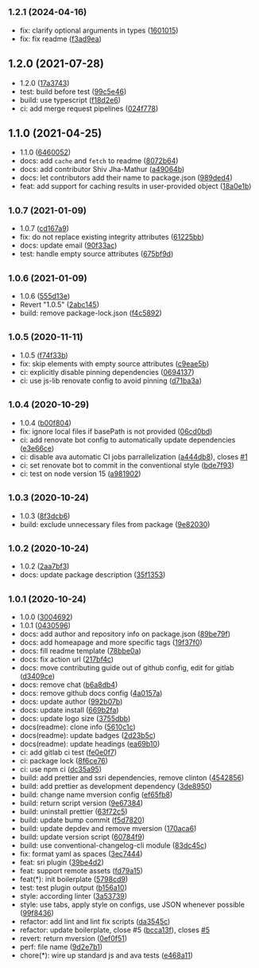 ## <small>1.2.1 (2024-04-16)</small>

* fix: clarify optional arguments in types ([1601015](https://gitlab.com/abogical/posthtml-sri/commit/1601015))
* fix: fix readme ([f3ad9ea](https://gitlab.com/abogical/posthtml-sri/commit/f3ad9ea))



## 1.2.0 (2021-07-28)

* 1.2.0 ([17a3743](https://gitlab.com/abogical/posthtml-sri/commit/17a3743))
* test: build before test ([99c5e46](https://gitlab.com/abogical/posthtml-sri/commit/99c5e46))
* build: use typescript ([f18d2e6](https://gitlab.com/abogical/posthtml-sri/commit/f18d2e6))
* ci: add merge request pipelines ([024f778](https://gitlab.com/abogical/posthtml-sri/commit/024f778))



## 1.1.0 (2021-04-25)

* 1.1.0 ([6460052](https://gitlab.com/abogical/posthtml-sri/commit/6460052))
* docs: add `cache` and `fetch` to readme ([8072b64](https://gitlab.com/abogical/posthtml-sri/commit/8072b64))
* docs: add contributor Shiv Jha-Mathur ([a49064b](https://gitlab.com/abogical/posthtml-sri/commit/a49064b))
* docs: let contributors add their name to package.json ([989ded4](https://gitlab.com/abogical/posthtml-sri/commit/989ded4))
* feat: add support for caching results in user-provided object ([18a0e1b](https://gitlab.com/abogical/posthtml-sri/commit/18a0e1b))



## <small>1.0.7 (2021-01-09)</small>

* 1.0.7 ([cd167a9](https://gitlab.com/abogical/posthtml-sri/commit/cd167a9))
* fix: do not replace existing integrity attributes ([61225bb](https://gitlab.com/abogical/posthtml-sri/commit/61225bb))
* docs: update email ([90f33ac](https://gitlab.com/abogical/posthtml-sri/commit/90f33ac))
* test: handle empty source attributes ([675bf9d](https://gitlab.com/abogical/posthtml-sri/commit/675bf9d))



## <small>1.0.6 (2021-01-09)</small>

* 1.0.6 ([555d13e](https://gitlab.com/abogical/posthtml-sri/commit/555d13e))
* Revert "1.0.5" ([2abc145](https://gitlab.com/abogical/posthtml-sri/commit/2abc145))
* build: remove package-lock.json ([f4c5892](https://gitlab.com/abogical/posthtml-sri/commit/f4c5892))



## <small>1.0.5 (2020-11-11)</small>

* 1.0.5 ([f74f33b](https://gitlab.com/abogical/posthtml-sri/commit/f74f33b))
* fix: skip elements with empty source attributes ([c9eae5b](https://gitlab.com/abogical/posthtml-sri/commit/c9eae5b))
* ci: explicitly disable pinning dependencies ([0694137](https://gitlab.com/abogical/posthtml-sri/commit/0694137))
* ci: use js-lib renovate config to avoid pinning ([d71ba3a](https://gitlab.com/abogical/posthtml-sri/commit/d71ba3a))



## <small>1.0.4 (2020-10-29)</small>

* 1.0.4 ([b00f804](https://gitlab.com/abogical/posthtml-sri/commit/b00f804))
* fix: ignore local files if basePath is not provided ([06cd0bd](https://gitlab.com/abogical/posthtml-sri/commit/06cd0bd))
* ci: add renovate bot config to automatically update dependencies ([e3e66ce](https://gitlab.com/abogical/posthtml-sri/commit/e3e66ce))
* ci: disable ava automatic CI jobs parrallelization ([a444db8](https://gitlab.com/abogical/posthtml-sri/commit/a444db8)), closes [#1](https://gitlab.com/abogical/posthtml-sri/issues/1)
* ci: set renovate bot to commit in the conventional style ([bde7f93](https://gitlab.com/abogical/posthtml-sri/commit/bde7f93))
* ci: test on node version 15 ([a981902](https://gitlab.com/abogical/posthtml-sri/commit/a981902))



## <small>1.0.3 (2020-10-24)</small>

* 1.0.3 ([8f3dcb6](https://gitlab.com/abogical/posthtml-sri/commit/8f3dcb6))
* build: exclude unnecessary files from package ([9e82030](https://gitlab.com/abogical/posthtml-sri/commit/9e82030))



## <small>1.0.2 (2020-10-24)</small>

* 1.0.2 ([2aa7bf3](https://gitlab.com/abogical/posthtml-sri/commit/2aa7bf3))
* docs: update package description ([35f1353](https://gitlab.com/abogical/posthtml-sri/commit/35f1353))



## <small>1.0.1 (2020-10-24)</small>

* 1.0.0 ([3004692](https://gitlab.com/abogical/posthtml-sri/commit/3004692))
* 1.0.1 ([0430596](https://gitlab.com/abogical/posthtml-sri/commit/0430596))
* docs: add author and repository info on package.json ([89be79f](https://gitlab.com/abogical/posthtml-sri/commit/89be79f))
* docs: add homeapage and more specific tags ([19f37f0](https://gitlab.com/abogical/posthtml-sri/commit/19f37f0))
* docs: fill readme template ([78bbe0a](https://gitlab.com/abogical/posthtml-sri/commit/78bbe0a))
* docs: fix action url ([217bf4c](https://gitlab.com/abogical/posthtml-sri/commit/217bf4c))
* docs: move contributing guide out of github config, edit for gitlab ([d3409ce](https://gitlab.com/abogical/posthtml-sri/commit/d3409ce))
* docs: remove chat ([b6a8db4](https://gitlab.com/abogical/posthtml-sri/commit/b6a8db4))
* docs: remove github docs config ([4a0157a](https://gitlab.com/abogical/posthtml-sri/commit/4a0157a))
* docs: update author ([992b07b](https://gitlab.com/abogical/posthtml-sri/commit/992b07b))
* docs: update install ([669b2fa](https://gitlab.com/abogical/posthtml-sri/commit/669b2fa))
* docs: update logo size ([3755dbb](https://gitlab.com/abogical/posthtml-sri/commit/3755dbb))
* docs(readme): clone info ([5610c1c](https://gitlab.com/abogical/posthtml-sri/commit/5610c1c))
* docs(readme): update badges ([2d23b5c](https://gitlab.com/abogical/posthtml-sri/commit/2d23b5c))
* docs(readme): update headings ([ea69b10](https://gitlab.com/abogical/posthtml-sri/commit/ea69b10))
* ci: add gitlab ci test ([fe0e0f7](https://gitlab.com/abogical/posthtml-sri/commit/fe0e0f7))
* ci: package lock ([8f6ce76](https://gitlab.com/abogical/posthtml-sri/commit/8f6ce76))
* ci: use npm ci ([dc35a95](https://gitlab.com/abogical/posthtml-sri/commit/dc35a95))
* build: add prettier and ssri dependencies, remove clinton ([4542856](https://gitlab.com/abogical/posthtml-sri/commit/4542856))
* build: add prettier as development dependency ([3de8950](https://gitlab.com/abogical/posthtml-sri/commit/3de8950))
* build: change name mversion config ([ef65fb8](https://gitlab.com/abogical/posthtml-sri/commit/ef65fb8))
* build: return script version ([9e67384](https://gitlab.com/abogical/posthtml-sri/commit/9e67384))
* build: uninstall prettier ([63f72c5](https://gitlab.com/abogical/posthtml-sri/commit/63f72c5))
* build: update bump commit ([f5d7820](https://gitlab.com/abogical/posthtml-sri/commit/f5d7820))
* build: update depdev and remove mversion ([170aca6](https://gitlab.com/abogical/posthtml-sri/commit/170aca6))
* build: update version script ([60784f9](https://gitlab.com/abogical/posthtml-sri/commit/60784f9))
* build: use conventional-changelog-cli module ([83dc45c](https://gitlab.com/abogical/posthtml-sri/commit/83dc45c))
* fix: format yaml as spaces ([3ec7444](https://gitlab.com/abogical/posthtml-sri/commit/3ec7444))
* feat: sri plugin ([39be4d2](https://gitlab.com/abogical/posthtml-sri/commit/39be4d2))
* feat: support remote assets ([fd79a15](https://gitlab.com/abogical/posthtml-sri/commit/fd79a15))
* feat(*): init boilerplate ([5798cd9](https://gitlab.com/abogical/posthtml-sri/commit/5798cd9))
* test: test plugin output ([b156a10](https://gitlab.com/abogical/posthtml-sri/commit/b156a10))
* style: according linter ([3a53739](https://gitlab.com/abogical/posthtml-sri/commit/3a53739))
* style: use tabs, apply style on configs, use JSON whenever possible ([99f8436](https://gitlab.com/abogical/posthtml-sri/commit/99f8436))
* refactor: add lint and lint fix scripts ([da3545c](https://gitlab.com/abogical/posthtml-sri/commit/da3545c))
* refactor: update boilerplate, close #5 ([bcca13f](https://gitlab.com/abogical/posthtml-sri/commit/bcca13f)), closes [#5](https://gitlab.com/abogical/posthtml-sri/issues/5)
* revert: return mversion ([0ef0f51](https://gitlab.com/abogical/posthtml-sri/commit/0ef0f51))
* perf: file name ([9d2e7b1](https://gitlab.com/abogical/posthtml-sri/commit/9d2e7b1))
* chore(*): wire up standard js and ava tests ([e468a11](https://gitlab.com/abogical/posthtml-sri/commit/e468a11))



